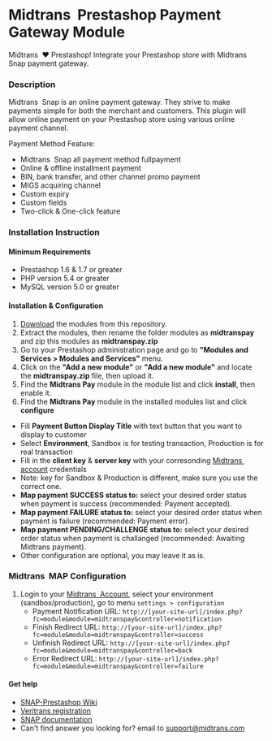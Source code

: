 
Midtrans&nbsp; Prestashop Payment Gateway Module
=====================================


Midtrans&nbsp; :heart: Prestashop!
Integrate your Prestashop store with Midtrans&nbsp; Snap payment gateway.

### Description

Midtrans&nbsp; Snap is an online payment gateway. They strive to make payments simple for both the merchant and customers. This plugin will allow online payment on your Prestashop store using various online payment channel.

Payment Method Feature:
- Midtrans&nbsp; Snap all payment method fullpayment
- Online & offline installment payment
- BIN, bank transfer, and other channel promo payment
- MIGS acquiring channel
- Custom expiry
- Custom fields
- Two-click & One-click feature

### Installation Instruction

#### Minimum Requirements

* Prestashop 1.6 & 1.7 or greater
* PHP version 5.4 or greater
* MySQL version 5.0 or greater

#### Installation & Configuration
1. [Download](../../archive/prestashop1.7.zip) the modules from this repository.
2. Extract the modules, then rename the folder modules as **midtranspay** and zip this modules as **midtranspay.zip**
3. Go to your Prestashop administration page and go to **"Modules and Services > Modules and Services"** menu.
4. Click on the **"Add a new module"** or **"Add a new module"** and locate the **midtranspay.zip** file, then upload it.
5. Find the **Midtrans Pay** module in the module list and click **install**, then enable it.
6. Find the **Midtrans Pay** module in the installed modules list and click **configure**
  * Fill **Payment Button Display Title** with text button that you want to display to customer
  * Select **Environment**, Sandbox is for testing transaction, Production is for real transaction
  * Fill in the **client key** & **server key** with your corresonding [Midtrans&nbsp;  account](https://dashboard.midtrans.com/) credentials
  * Note: key for Sandbox & Production is different, make sure you use the correct one.
  * **Map payment SUCCESS status to:** select your desired order status when payment is success (recommended: Payment accepted).
  * **Map payment FAILURE status to:** select your desired order status when payment is failure (recommended: Payment error).
  * **Map payment PENDING/CHALLENGE status to:** select your desired order status when payment is challanged (recommended: Awaiting Midtrans payment).
  * Other configuration are optional, you may leave it as is.


### Midtrans&nbsp;  MAP Configuration

1. Login to your [Midtrans&nbsp;  Account](https://dashboard.midtrans.com), select your environment (sandbox/production), go to menu `settings > configuration`
   * Payment Notification URL: `http://[your-site-url]/index.php?fc=module&module=midtranspay&controller=notification`
   * Finish Redirect URL: `http://[your-site-url]/index.php?fc=module&module=midtranspay&controller=success`
   * Unfinish Redirect URL: `http://[your-site-url]/index.php?fc=module&module=midtranspay&controller=back`
   * Error Redirect URL: `http://[your-site-url]/index.php?fc=module&module=midtranspay&controller=failure`

#### Get help

* [SNAP-Prestashop Wiki](https://github.com/veritrans/SNAP-Prestashop/wiki)
* [Veritrans registration](https://dashboard.midtrans.com/register)
* [SNAP documentation](http://snap-docs.midtrans.com)
* Can't find answer you looking for? email to [support@midtrans.com](mailto:support@midtrans.com)

